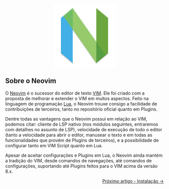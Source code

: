 <p align="center">
  <img src="../../images/nvim-icon.png" height="200" width="200">
</p>

## Sobre o Neovim

O [Neovim](https://neovim.io/) é o sucessor do editor de texto [VIM](https://www.vim.org/). Ele foi criado com a proposta de melhorar e extender o VIM em muitos aspectos. Feito na linguagem de programação [Lua](https://www.lua.org/), o Neovim trouxe consigo a facilidade de contribuições de terceiros, tanto no repositório oficial quanto em Plugins. 

Dentre todas as vantagens que o Neovim possui em relação ao VIM, podemos citar: cliente de LSP nativo (nos módulos seguintes, entraremos com detalhes no assunto de LSP), velocidade de execução de todo o editor (tanto a velocidade para abrir o editor, manusear o texto e em todas as funcionalidades que provém de Plugins de terceiros), e a possibilidade de configurar tanto em VIM Script quanto em Lua.

Apesar de aceitar configurações e Plugins em Lua, o Neovim ainda mantém a tradição do VIM, desde comandos de navegações, até comandos de configurações, suportando até Plugins feitos para o VIM acima da versão 8.x.

<p align="right">
    <a href="./instalacao">Próximo artigo - Instalação -></a>
</p>

